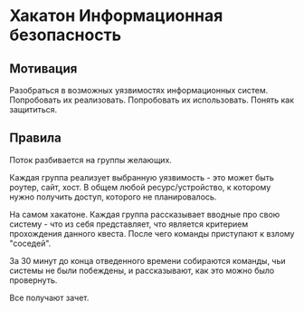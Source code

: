 # Хакатон Информационная безопасность

## Мотивация
Разобраться в возможных уязвимостях информационных систем. Попробовать их реализовать. Попробовать их использовать. Понять как защититься.

## Правила

Поток разбивается на группы желающих.

Каждая группа реализует выбранную уязвимость - это может быть роутер, сайт, хост. В общем любой ресурс/устройство, к которому нужно получить доступ, которого не планировалось.

На самом хакатоне. Каждая группа рассказывает вводные про свою систему - что из себя представляет, что является критерием прохождения данного квеста. После чего команды приступают к взлому "соседей".

За 30 минут до конца отведенного времени собираются команды, чьи системы не были побеждены, и рассказывают, как это можно было провернуть.

Все получают зачет.